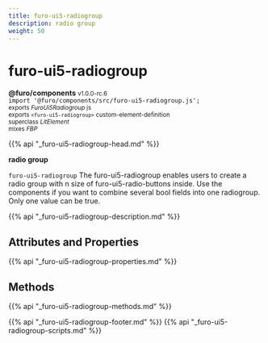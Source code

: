 ```yaml
---
title: furo-ui5-radiogroup
description: radio group
weight: 50
---
```


# furo-ui5-radiogroup
**@furo/components** <small>v1.0.0-rc.6</small>
<br>`import '@furo/components/src/furo-ui5-radiogroup.js';`<small>
<br>exports *FuroUi5Radiogroup* js
<br>exports `<furo-ui5-radiogroup>` custom-element-definition
<br>superclass *LitElement*
<br> mixes *FBP*</small>

{{% api "_furo-ui5-radiogroup-head.md" %}}

**radio group**

`furo-ui5-radiogroup`
The furo-ui5-radiogroup enables users to create a radio group with n size of furo-ui5-radio-buttons inside.
Use the components if you want to combine several bool fields into one radiogroup.
Only one value can be true.

{{% api "_furo-ui5-radiogroup-description.md" %}}


## Attributes and Properties
{{% api "_furo-ui5-radiogroup-properties.md" %}}




## Methods
{{% api "_furo-ui5-radiogroup-methods.md" %}}






{{% api "_furo-ui5-radiogroup-footer.md" %}}
{{% api "_furo-ui5-radiogroup-scripts.md" %}}

